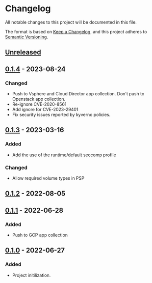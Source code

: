 # Changelog

All notable changes to this project will be documented in this file.

The format is based on [Keep a Changelog](https://keepachangelog.com/en/1.0.0/),
and this project adheres to [Semantic Versioning](https://semver.org/spec/v2.0.0.html).

## [Unreleased]

## [0.1.4] - 2023-08-24

### Changed

- Push to Vsphere and Cloud Director app collection. Don't push to Openstack app collection.
- Re-ignore CVE-2020-8561
- Add ignore for CVE-2023-29401
- Fix security issues reported by kyverno policies.

## [0.1.3] - 2023-03-16

### Added

- Add the use of the runtime/default seccomp profile

### Changed

- Allow required volume types in PSP

## [0.1.2] - 2022-08-05

## [0.1.1] - 2022-06-28

### Added

- Push to GCP app collection

## [0.1.0] - 2022-06-27

### Added

- Project initilization.

[Unreleased]: https://github.com/giantswarm/deletion-blocker-operator/compare/v0.1.4...HEAD
[0.1.4]: https://github.com/giantswarm/deletion-blocker-operator/compare/v0.1.3...v0.1.4
[0.1.3]: https://github.com/giantswarm/deletion-blocker-operator/compare/v0.1.2...v0.1.3
[0.1.2]: https://github.com/giantswarm/deletion-blocker-operator/compare/v0.1.1...v0.1.2
[0.1.1]: https://github.com/giantswarm/deletion-blocker-operator/compare/v0.1.0...v0.1.1
[0.1.0]: https://github.com/giantswarm/deletion-blocker-operator/releases/tag/v0.1.0
